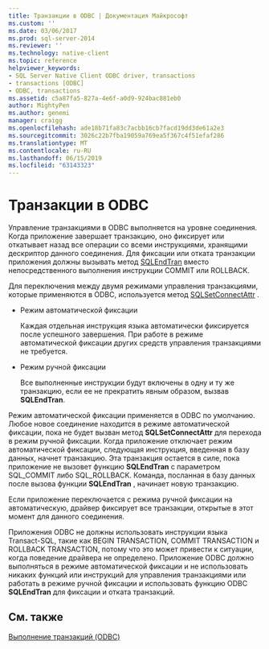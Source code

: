 ```yaml
---
title: Транзакции в ODBC | Документация Майкрософт
ms.custom: ''
ms.date: 03/06/2017
ms.prod: sql-server-2014
ms.reviewer: ''
ms.technology: native-client
ms.topic: reference
helpviewer_keywords:
- SQL Server Native Client ODBC driver, transactions
- transactions [ODBC]
- ODBC, transactions
ms.assetid: c5a87fa5-827a-4e6f-a0d9-924bac881eb0
author: MightyPen
ms.author: genemi
manager: craigg
ms.openlocfilehash: ade18b71fa83c7acbb16cb7facd19dd3de61a2e3
ms.sourcegitcommit: 3026c22b7fba19059a769ea5f367c4f51efaf286
ms.translationtype: MT
ms.contentlocale: ru-RU
ms.lasthandoff: 06/15/2019
ms.locfileid: "63143323"
---
```

# <a name="transactions-in-odbc"></a>Транзакции в ODBC
  Управление транзакциями в ODBC выполняется на уровне соединения. Когда приложение завершает транзакцию, оно фиксирует или откатывает назад все операции со всеми инструкциями, хранящими дескриптор данного соединения. Для фиксации или отката транзакции приложения должны вызывать метод [SQLEndTran](../../native-client-odbc-api/sqlendtran.md) вместо непосредственного выполнения инструкции COMMIT или ROLLBACK.  
  
 Для переключения между двумя режимами управления транзакциями, которые применяются в ODBC, используется метод [SQLSetConnectAttr](../../native-client-odbc-api/sqlsetconnectattr.md) .  
  
-   Режим автоматической фиксации  
  
     Каждая отдельная инструкция языка автоматически фиксируется после успешного завершения. При работе в режиме автоматической фиксации других средств управления транзакциями не требуется.  
  
-   Режим ручной фиксации  
  
     Все выполненные инструкции будут включены в одну и ту же транзакцию, если ее не прекратить явным образом, вызвав **SQLEndTran**.  
  
 Режим автоматической фиксации применяется в ODBC по умолчанию. Любое новое соединение находится в режиме автоматической фиксации, пока не будет вызван метод **SQLSetConnectAttr** для перехода в режим ручной фиксации. Когда приложение отключает режим автоматической фиксации, следующая инструкция, введенная в базу данных, начнет транзакцию. Эта транзакция остается в силе, пока приложение не вызовет функцию **SQLEndTran** с параметром SQL_COMMIT либо SQL_ROLLBACK. Команда, посланная в базу данных после вызова функции **SQLEndTran** , начинает новую транзакцию.  
  
 Если приложение переключается с режима ручной фиксации на автоматическую, драйвер фиксирует все транзакции, открытые в этот момент для данного соединения.  
  
 Приложения ODBC не должны использовать инструкции языка Transact-SQL, такие как BEGIN TRANSACTION, COMMIT TRANSACTION и ROLLBACK TRANSACTION, потому что это может привести к ситуации, когда поведение драйвера не определено. Приложение ODBC должно выполняться в режиме автоматической фиксации и не использовать никаких функций или инструкций для управления транзакциями или работать в режиме ручной фиксации и использовать функцию ODBC **SQLEndTran** для фиксации и отката транзакций.  
  
## <a name="see-also"></a>См. также  
 [Выполнение транзакций &#40;ODBC&#41;](../../../database-engine/dev-guide/performing-transactions-odbc.md)  
  
  
